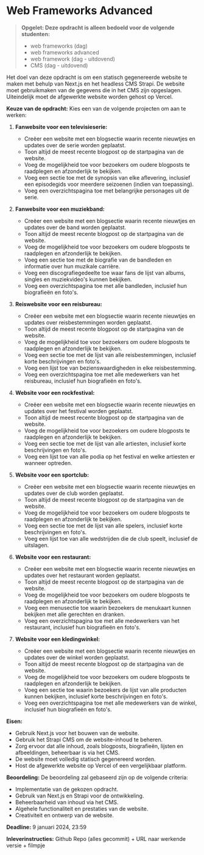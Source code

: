 # Web Frameworks Advanced

> **Opgelet: Deze opdracht is alleen bedoeld voor de volgende studenten:**
>  -  web frameworks (dag)
>  -  web frameworks advanced
>  -  web framework (dag - uitdovend)
>  -  CMS (dag - uitdovend)

Het doel van deze opdracht is om een statisch gegenereerde website te maken met behulp van Next.js en het headless CMS Strapi. De website moet gebruikmaken van de gegevens die in het CMS zijn opgeslagen. Uiteindelijk moet de afgewerkte website worden gehost op Vercel.

**Keuze van de opdracht:** Kies een van de volgende projecten om aan te werken:

1. **Fanwebsite voor een televisieserie:**
   - Creëer een website met een blogsectie waarin recente nieuwtjes en updates over de serie worden geplaatst.
   - Toon altijd de meest recente blogpost op de startpagina van de website.
   - Voeg de mogelijkheid toe voor bezoekers om oudere blogposts te raadplegen en afzonderlijk te bekijken.
   - Voeg een sectie toe met de synopsis van elke aflevering, inclusief een episodegids voor meerdere seizoenen (indien van toepassing).
   - Voeg een overzichtspagina toe met belangrijke personages uit de serie.

2. **Fanwebsite voor een muziekband:**
   - Creëer een website met een blogsectie waarin recente nieuwtjes en updates over de band worden geplaatst.
   - Toon altijd de meest recente blogpost op de startpagina van de website.
   - Voeg de mogelijkheid toe voor bezoekers om oudere blogposts te raadplegen en afzonderlijk te bekijken.
   - Voeg een sectie toe met de biografie van de bandleden en informatie over hun muzikale carrière.
   - Voeg een discografiegedeelte toe waar fans de lijst van albums, singles en muziekvideo's kunnen bekijken.
   - Voeg een overzichtspagina toe met alle bandleden, inclusief hun biografieën en foto's.

3. **Reiswebsite voor een reisbureau:**
   - Creëer een website met een blogsectie waarin recente nieuwtjes en updates over reisbestemmingen worden geplaatst.
   - Toon altijd de meest recente blogpost op de startpagina van de website.
   - Voeg de mogelijkheid toe voor bezoekers om oudere blogposts te raadplegen en afzonderlijk te bekijken.
   - Voeg een sectie toe met de lijst van alle reisbestemmingen, inclusief korte beschrijvingen en foto's.
   - Voeg een lijst toe van bezienswaardigheden in elke reisbestemming.
   - Voeg een overzichtspagina toe met alle medewerkers van het reisbureau, inclusief hun biografieën en foto's.

4. **Website voor een rockfestival:**
   - Creëer een website met een blogsectie waarin recente nieuwtjes en updates over het festival worden geplaatst.
   - Toon altijd de meest recente blogpost op de startpagina van de website.
   - Voeg de mogelijkheid toe voor bezoekers om oudere blogposts te raadplegen en afzonderlijk te bekijken.
   - Voeg een sectie toe met de lijst van alle artiesten, inclusief korte beschrijvingen en foto's.
   - Voeg een lijst toe van alle podia op het festival en welke artiesten er wanneer optreden.
   
5. **Website voor een sportclub:**
   - Creëer een website met een blogsectie waarin recente nieuwtjes en updates over de club worden geplaatst.
   - Toon altijd de meest recente blogpost op de startpagina van de website.
   - Voeg de mogelijkheid toe voor bezoekers om oudere blogposts te raadplegen en afzonderlijk te bekijken.
   - Voeg een sectie toe met de lijst van alle spelers, inclusief korte beschrijvingen en foto's.
   - Voeg een lijst toe van alle wedstrijden die de club speelt, inclusief de uitslagen.

6. **Website voor een restaurant:**
   - Creëer een website met een blogsectie waarin recente nieuwtjes en updates over het restaurant worden geplaatst.
   - Toon altijd de meest recente blogpost op de startpagina van de website.
   - Voeg de mogelijkheid toe voor bezoekers om oudere blogposts te raadplegen en afzonderlijk te bekijken.
   - Voeg een menusectie toe waarin bezoekers de menukaart kunnen bekijken met alle gerechten en dranken.
   - Voeg een overzichtspagina toe met alle medewerkers van het restaurant, inclusief hun biografieën en foto's.

7. **Website voor een kledingwinkel:**
   - Creëer een website met een blogsectie waarin recente nieuwtjes en updates over de winkel worden geplaatst.
   - Toon altijd de meest recente blogpost op de startpagina van de website.
   - Voeg de mogelijkheid toe voor bezoekers om oudere blogposts te raadplegen en afzonderlijk te bekijken.
   - Voeg een sectie toe waarin bezoekers de lijst van alle producten kunnen bekijken, inclusief korte beschrijvingen en foto's.
   - Voeg een overzichtspagina toe met alle medewerkers van de winkel, inclusief hun biografieën en foto's.

**Eisen:**
- Gebruik Next.js voor het bouwen van de website.
- Gebruik het Strapi CMS om de website-inhoud te beheren.
- Zorg ervoor dat alle inhoud, zoals blogposts, biografieën, lijsten en afbeeldingen, beheerbaar is via het CMS.
- De website moet volledig statisch gegenereerd worden.
- Host de afgewerkte website op Vercel of een vergelijkbaar platform.

**Beoordeling:**
De beoordeling zal gebaseerd zijn op de volgende criteria:
- Implementatie van de gekozen opdracht.
- Gebruik van Next.js en Strapi voor de ontwikkeling.
- Beheerbaarheid van inhoud via het CMS.
- Algehele functionaliteit en prestaties van de website.
- Creativiteit en ontwerp van de website.

**Deadline:** 9 januari 2024, 23:59

**Inleverinstructies:** Github Repo (alles gecommit) + URL naar werkende versie + filmpje
